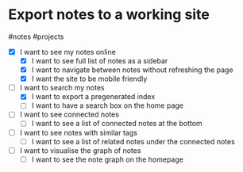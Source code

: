 # Export notes to a working site

#notes #projects

- [x] I want to see my notes online
  - [x] I want to see full list of notes as a sidebar
  - [x] I want to navigate between notes without refreshing the page
  - [x] I want the site to be mobile friendly
- [ ] I want to search my notes
  - [x] I want to export a pregenerated index
  - [ ] I want to have a search box on the home page
- [ ] I want to see connected notes
  - [ ] I want to see a list of connected notes at the bottom
- [ ] I want to see notes with similar tags
  - [ ]  I want to see a list of related notes under the connected notes
- [ ] I want to visualise the graph of notes
  - [ ] I want to see the note graph on the homepage
